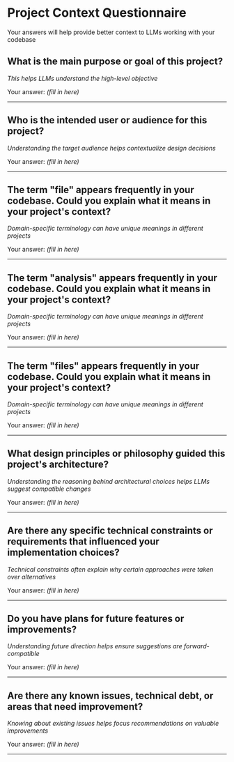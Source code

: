 # Project Context Questionnaire

Your answers will help provide better context to LLMs working with your codebase

## What is the main purpose or goal of this project?

*This helps LLMs understand the high-level objective*

Your answer: *(fill in here)*

---

## Who is the intended user or audience for this project?

*Understanding the target audience helps contextualize design decisions*

Your answer: *(fill in here)*

---

## The term "file" appears frequently in your codebase. Could you explain what it means in your project's context?

*Domain-specific terminology can have unique meanings in different projects*

Your answer: *(fill in here)*

---

## The term "analysis" appears frequently in your codebase. Could you explain what it means in your project's context?

*Domain-specific terminology can have unique meanings in different projects*

Your answer: *(fill in here)*

---

## The term "files" appears frequently in your codebase. Could you explain what it means in your project's context?

*Domain-specific terminology can have unique meanings in different projects*

Your answer: *(fill in here)*

---

## What design principles or philosophy guided this project's architecture?

*Understanding the reasoning behind architectural choices helps LLMs suggest compatible changes*

Your answer: *(fill in here)*

---

## Are there any specific technical constraints or requirements that influenced your implementation choices?

*Technical constraints often explain why certain approaches were taken over alternatives*

Your answer: *(fill in here)*

---

## Do you have plans for future features or improvements?

*Understanding future direction helps ensure suggestions are forward-compatible*

Your answer: *(fill in here)*

---

## Are there any known issues, technical debt, or areas that need improvement?

*Knowing about existing issues helps focus recommendations on valuable improvements*

Your answer: *(fill in here)*

---

